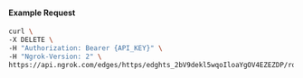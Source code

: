 <!-- Code generated for API Clients. DO NOT EDIT. -->

#### Example Request

```bash
curl \
-X DELETE \
-H "Authorization: Bearer {API_KEY}" \
-H "Ngrok-Version: 2" \
https://api.ngrok.com/edges/https/edghts_2bV9dekl5wqoIloaYgOV4EZEZDP/routes/edghtsrt_2bV9dj4vzVnUSwDHvAGubG0BScx/oidc
```
